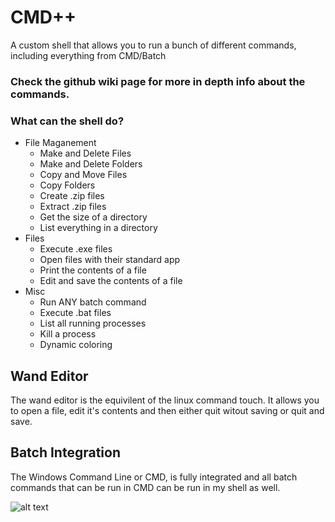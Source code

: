 # CMD++
A custom shell that allows you to run a bunch of different commands, including everything from CMD/Batch

### Check the github wiki page for more in depth info about the commands.

### What can the shell do?
+ File Maganement
    + Make and Delete Files
    + Make and Delete Folders
    + Copy and Move Files
    + Copy Folders    
    + Create .zip files
    + Extract .zip files
    + Get the size of a directory
    + List everything in a directory
+ Files
    + Execute .exe files
    + Open files with their standard app
    + Print the contents of a file
    + Edit and save the contents of a file
+ Misc
    + Run ANY batch command
    + Execute .bat files
    + List all running processes
    + Kill a process
    + Dynamic coloring
    
## Wand Editor
The wand editor is the equivilent of the linux command touch. It allows you to open a file, edit it's contents and then either quit witout saving or quit and save.

## Batch Integration
The Windows Command Line or CMD, is fully integrated and all batch commands that can be run in CMD can be run in my shell as well.

![alt text](https://github.com/Abbin44/Custom-Shell/blob/master/preview_image.png?raw=true)
